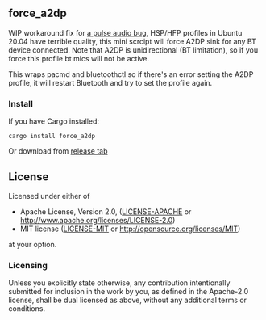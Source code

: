 ## force_a2dp

WIP workaround fix for [a pulse audio bug](https://bugs.launchpad.net/ubuntu/+source/pulseaudio/+bug/1838151), HSP/HFP profiles in Ubuntu 20.04 have terrible quality, this mini scrcipt will force A2DP sink for any BT device connected. Note that A2DP is unidirectional (BT limitation), so if you force this profile bt mics will not be active.

This wraps pacmd and bluetoothctl so if there's an error setting the A2DP profile, it will restart Bluetooth and try to set the profile again.


### Install
If you have Cargo installed:

`cargo install force_a2dp`

Or download from [release tab](https://github.com/bensadiku/force_a2dp/releases)

## License

Licensed under either of

- Apache License, Version 2.0, ([LICENSE-APACHE](LICENSE-APACHE) or http://www.apache.org/licenses/LICENSE-2.0)
- MIT license ([LICENSE-MIT](LICENSE-MIT) or http://opensource.org/licenses/MIT)

at your option.

### Licensing

Unless you explicitly state otherwise, any contribution intentionally submitted
for inclusion in the work by you, as defined in the Apache-2.0 license, shall be
dual licensed as above, without any additional terms or conditions.